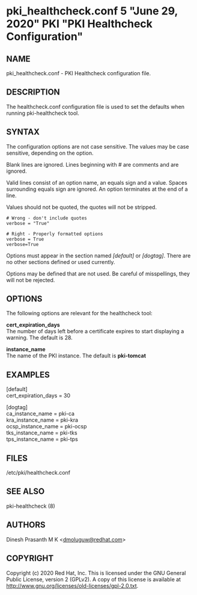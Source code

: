 # pki_healthcheck.conf 5 "June 29, 2020" PKI "PKI Healthcheck Configuration"

## NAME

pki_healthcheck.conf - PKI Healthcheck configuration file.

## DESCRIPTION

The healthcheck.conf configuration file is used to set the defaults when running pki-healthcheck tool.

## SYNTAX

The configuration options are not case sensitive. The values may be case sensitive, depending on the option.

Blank lines are ignored.
Lines beginning with # are comments and are ignored.

Valid lines consist of an option name, an equals sign and a value. Spaces surrounding equals sign are ignored. An option terminates at the end of a line.

Values should not be quoted, the quotes will not be stripped.

    # Wrong - don't include quotes
    verbose = "True"

    # Right - Properly formatted options
    verbose = True
    verbose=True

Options must appear in the section named *[default]* or *[dogtag]*. There are no other sections defined or used currently.

Options may be defined that are not used. Be careful of misspellings, they will not be rejected.

## OPTIONS

The following options are relevant for the healthcheck tool:

**cert_expiration_days**  
    The number of days left before a certificate expires to start displaying a warning. The default is 28.

**instance_name**  
    The name of the PKI instance. The default is **pki-tomcat**

## EXAMPLES

[default]  
cert_expiration_days = 30  

[dogtag]  
ca_instance_name = pki-ca  
kra_instance_name = pki-kra  
ocsp_instance_name = pki-ocsp  
tks_instance_name = pki-tks  
tps_instance_name = pki-tps  

## FILES

/etc/pki/healthcheck.conf

## SEE ALSO

pki-healthcheck (8)

## AUTHORS

Dinesh Prasanth M K \<dmoluguw@redhat.com>

## COPYRIGHT

Copyright (c) 2020 Red Hat, Inc.
This is licensed under the GNU General Public License, version 2 (GPLv2).
A copy of this license is  available  at <http://www.gnu.org/licenses/old-licenses/gpl-2.0.txt>.
